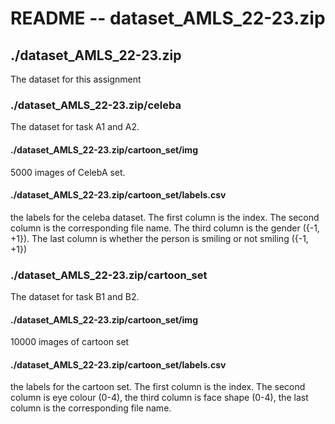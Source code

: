 # README -- dataset_AMLS_22-23.zip

## ./dataset_AMLS_22-23.zip

The dataset for this assignment

### ./dataset_AMLS_22-23.zip/celeba

The dataset for task A1 and A2.

#### ./dataset_AMLS_22-23.zip/cartoon_set/img

5000 images of CelebA set.

#### ./dataset_AMLS_22-23.zip/cartoon_set/labels.csv

the labels for the celeba dataset. The first column is the index. The second column is the corresponding file name. The third column is the gender ({-1, +1}). The last column is whether the person is smiling or not smiling ({-1, +1})

### ./dataset_AMLS_22-23.zip/cartoon_set

The dataset for task B1 and B2.

#### ./dataset_AMLS_22-23.zip/cartoon_set/img

10000 images of cartoon set

#### ./dataset_AMLS_22-23.zip/cartoon_set/labels.csv

the labels for the cartoon set. The first column is the index. The second column is eye colour (0-4), the third column is face shape (0-4), the last column is the corresponding file name.